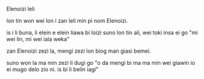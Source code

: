 Elenoizi leli

lon tin won wei lon i zan leli min pi nom Elenoizi.

is i li buna, li elein e elein liawa bi loizi suno lon tin ali, wei toki insa ei go "mi wei lin, mi wei iala weka"

zan Elenoizi zezi la, mengi zezi lon biog man giasi bemei.

suno won la ma min zezi li dugi go "o da mengi bi ma ma min wei giawin io ei mugo delo zio ni. is bi li belin iagi" 


